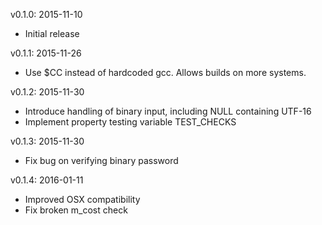 v0.1.0: 2015-11-10
- Initial release

v0.1.1: 2015-11-26
- Use $CC instead of hardcoded gcc. Allows builds on more systems.

v0.1.2: 2015-11-30
- Introduce handling of binary input, including NULL containing UTF-16
- Implement property testing variable TEST_CHECKS

v0.1.3: 2015-11-30
- Fix bug on verifying binary password

v0.1.4: 2016-01-11
- Improved OSX compatibility
- Fix broken m_cost check

